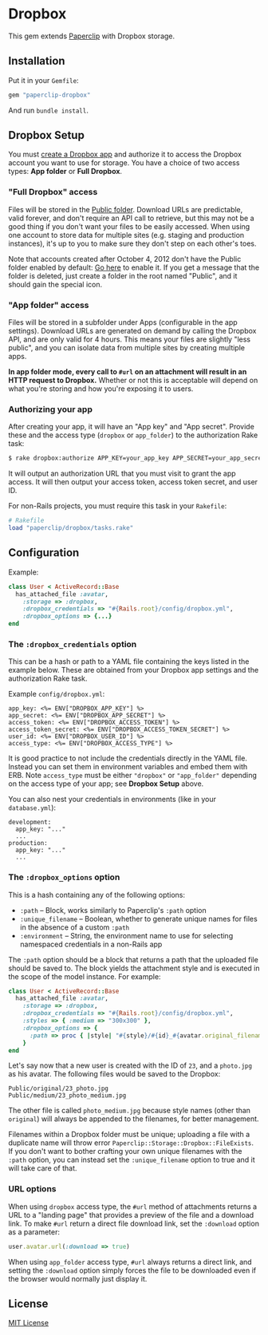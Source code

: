 # Dropbox

This gem extends [Paperclip](https://github.com/thoughtbot/paperclip) with
Dropbox storage.

## Installation

Put it in your `Gemfile`:

```ruby
gem "paperclip-dropbox"
```

And run `bundle install`.

## Dropbox Setup

You must [create a Dropbox app](https://www.dropbox.com/developers/apps) and
authorize it to access the Dropbox account you want to use for storage. You have
a choice of two access types: **App folder** or **Full Dropbox**.

### "Full Dropbox" access

Files will be stored in the [Public folder](https://www.dropbox.com/help/16/en).
Download URLs are predictable, valid forever, and don't require an API call to
retrieve, but this may not be a good thing if you don't want your files to be
easily accessed. When using one account to store data for multiple sites (e.g.
staging and production instances), it's up to you to make sure they don't step
on each other's toes.

Note that accounts created after October 4, 2012 don't have the Public folder
enabled by default: [Go here](https://www.dropbox.com/enable_public_folder) to
enable it. If you get a message that the folder is deleted, just create a folder
in the root named "Public", and it should gain the special icon.

### "App folder" access

Files will be stored in a subfolder under Apps (configurable in the app
settings). Download URLs are generated on demand by calling the Dropbox API, and
are only valid for 4 hours. This means your files are slightly "less public",
and you can isolate data from multiple sites by creating multiple apps.

**In app folder mode, every call to `#url` on an attachment will result in an
HTTP request to Dropbox.** Whether or not this is acceptable will depend on what
you're storing and how you're exposing it to users.

### Authorizing your app

After creating your app, it will have an "App key" and "App secret". Provide
these and the access type (`dropbox` or `app_folder`) to the authorization Rake task:

```sh
$ rake dropbox:authorize APP_KEY=your_app_key APP_SECRET=your_app_secret ACCESS_TYPE=your_access_type
```

It will output an authorization URL that you must visit to grant the app access.
It will then output your access token, access token secret, and user ID.

For non-Rails projects, you must require this task in your `Rakefile`:

```ruby
# Rakefile
load "paperclip/dropbox/tasks.rake"
```

## Configuration

Example:

```ruby
class User < ActiveRecord::Base
  has_attached_file :avatar,
    :storage => :dropbox,
    :dropbox_credentials => "#{Rails.root}/config/dropbox.yml",
    :dropbox_options => {...}
end
```

### The `:dropbox_credentials` option

This can be a hash or path to a YAML file containing the keys listed in the
example below. These are obtained from your Dropbox app settings and the
authorization Rake task.

Example `config/dropbox.yml`:

```erb
app_key: <%= ENV["DROPBOX_APP_KEY"] %>
app_secret: <%= ENV["DROPBOX_APP_SECRET"] %>
access_token: <%= ENV["DROPBOX_ACCESS_TOKEN"] %>
access_token_secret: <%= ENV["DROPBOX_ACCESS_TOKEN_SECRET"] %>
user_id: <%= ENV["DROPBOX_USER_ID"] %>
access_type: <%= ENV["DROPBOX_ACCESS_TYPE"] %>
```

It is good practice to not include the credentials directly in the YAML file.
Instead you can set them in environment variables and embed them with ERB. Note
`access_type` must be either `"dropbox"` or `"app_folder"` depending on the
access type of your app; see **Dropbox Setup** above.

You can also nest your credentials in environments (like in your `database.yml`):

```erb
development:
  app_key: "..."
  ...
production:
  app_key: "..."
  ...
```

### The `:dropbox_options` option

This is a hash containing any of the following options:

- `:path` – Block, works similarly to Paperclip's `:path` option
- `:unique_filename` – Boolean, whether to generate unique names for files in
  the absence of a custom `:path`
- `:environment` – String, the environment name to use for selecting namespaced
  credentials in a non-Rails app

The `:path` option should be a block that returns a path that the uploaded file
should be saved to. The block yields the attachment style and is executed in the
scope of the model instance. For example:

```ruby
class User < ActiveRecord::Base
  has_attached_file :avatar,
    :storage => :dropbox,
    :dropbox_credentials => "#{Rails.root}/config/dropbox.yml",
    :styles => { :medium => "300x300" },
    :dropbox_options => {
      :path => proc { |style| "#{style}/#{id}_#{avatar.original_filename}" }
    }
end
```

Let's say now that a new user is created with the ID of `23`, and a `photo.jpg`
as his avatar. The following files would be saved to the Dropbox:

```
Public/original/23_photo.jpg
Public/medium/23_photo_medium.jpg
```

The other file is called `photo_medium.jpg` because style names (other than
`original`) will always be appended to the filenames, for better management.

Filenames within a Dropbox folder must be unique; uploading a file with a
duplicate name will throw error `Paperclip::Storage::Dropbox::FileExists`. If
you don't want to bother crafting your own unique filenames with the `:path`
option, you can instead set the `:unique_filename` option to true and it will
take care of that.

### URL options

When using `dropbox` access type, the `#url` method of attachments returns a
URL to a "landing page" that provides a preview of the file and a download link.
To make `#url` return a direct file download link, set the `:download` option as
a parameter:

```ruby
user.avatar.url(:download => true)
```

When using `app_folder` access type, `#url` always returns a direct link, and
setting the `:download` option simply forces the file to be downloaded even if
the browser would normally just display it.

## License

[MIT License](https://github.com/janko-m/paperclip-dropbox/blob/master/LICENSE)
